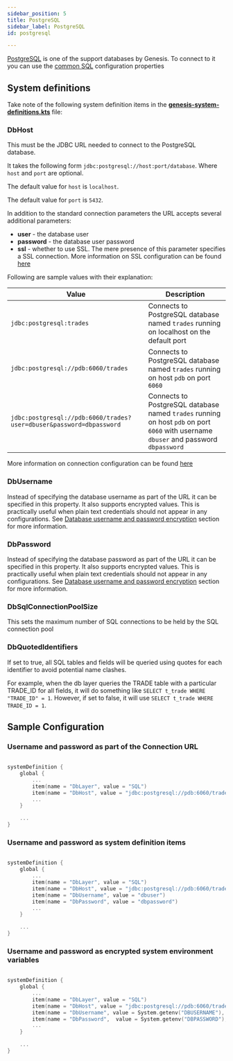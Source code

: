 ```yaml
---
sidebar_position: 5
title: PostgreSQL
sidebar_label: PostgreSQL
id: postgresql

---
```



[PostgreSQL](https://www.postgresql.org/) is one of the support databases by Genesis. To connect to it you can use the [common SQL](../sql) configuration properties

## System definitions
Take note of the following system definition items in the [**genesis-system-definitions.kts**](/creating-applications/configure-runtime/system-definitions/) file:

### DbHost

This must be the JDBC URL needed to connect to the PostgreSQL database. 

It takes the following form `jdbc:postgresql://host:port/database`. Where `host` and `port` are optional. 

The default value for `host` is `localhost`. 

The default value for `port` is `5432`. 

In addition to the standard connection parameters the URL accepts several additional parameters:
- **user** - the database user
- **password** - the database user password
- **ssl** - whether to use SSL. The mere presence of this parameter specifies a SSL connection. More information on SSL configuration can be found [here](https://jdbc.postgresql.org/documentation/head/ssl-client.html)

Following are sample values with their explanation:


| Value   | Description   |
|----------|-------------|
| `jdbc:postgresql:trades` | Connects to PostgreSQL database named `trades` running on localhost on the default port |
| `jdbc:postgresql://pdb:6060/trades` | Connects to PostgreSQL database named `trades` running on host `pdb` on port `6060` |
| `jdbc:postgresql://pdb:6060/trades?user=dbuser&password=dbpassword` | Connects to PostgreSQL database named `trades` running on host `pdb` on port `6060` with username `dbuser` and password `dbpassword` |

More information on connection configuration can be found [here](https://jdbc.postgresql.org/documentation/head/connect.html)

### DbUsername
Instead of specifying the database username as part of the URL it can be specified in this property. It also supports encrypted values. This is practically useful when plain text credentials should not appear in any configurations. See [Database username and password encryption](/creating-applications/configure-runtime/system-definitions/#items-defined) section for more information.

### DbPassword
Instead of specifying the database password as part of the URL it can be specified in this property. It also supports encrypted values. This is practically useful when plain text credentials should not appear in any configurations. See [Database username and password encryption](/creating-applications/configure-runtime/system-definitions/#items-defined) section for more information.

### DbSqlConnectionPoolSize
This sets the maximum number of SQL connections to be held by the SQL connection pool

### DbQuotedIdentifiers

If set to true, all SQL tables and fields will be queried using quotes for each identifier to avoid potential name clashes. 

For example, when the db layer queries the TRADE table with a particular TRADE_ID for all fields, it will do something like `SELECT t_trade WHERE "TRADE_ID" = 1`. However, if set to false, it will use `SELECT t_trade WHERE TRADE_ID = 1`.


## Sample Configuration


### Username and password as part of the Connection URL

```kotlin

systemDefinition {
    global {
        ...
        item(name = "DbLayer", value = "SQL")
        item(name = "DbHost", value = "jdbc:postgresql://pdb:6060/trades?user=dbuser&password=dbpassword")
        ...
    }

    ...
}
```

### Username and password as system definition items

```kotlin

systemDefinition {
    global {
        ...
        item(name = "DbLayer", value = "SQL")
        item(name = "DbHost", value = "jdbc:postgresql://pdb:6060/trades")
        item(name = "DbUsername", value = "dbuser")
        item(name = "DbPassword", value = "dbpassword")
        ...
    }

    ...
}
```

### Username and password as encrypted system environment variables

```kotlin

systemDefinition {
    global {
        ...
        item(name = "DbLayer", value = "SQL")
        item(name = "DbHost", value = "jdbc:postgresql://pdb:6060/trades")
        item(name = "DbUsername", value = System.getenv("DBUSERNAME"), encrypted = true)
        item(name = "DbPassword",  value = System.getenv("DBPASSWORD"), encrypted = true)
        ...
    }

    ...
}
```

